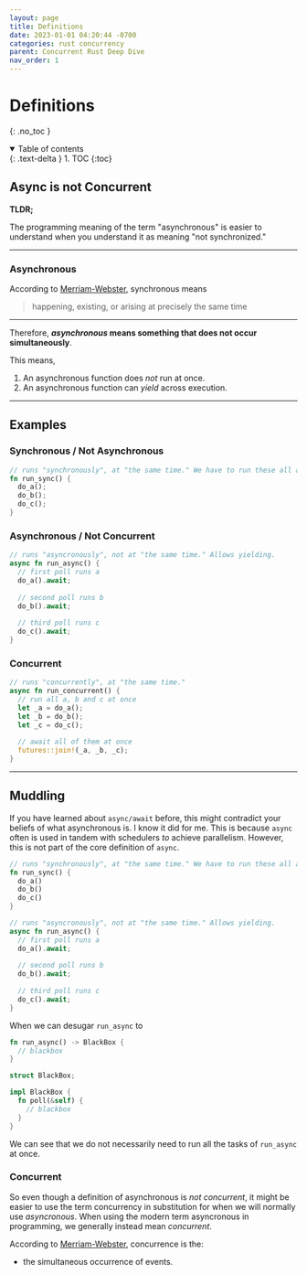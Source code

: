 ```yaml
---
layout: page
title: Definitions
date: 2023-01-01 04:20:44 -0700
categories: rust concurrency
parent: Concurrent Rust Deep Dive
nav_order: 1
---
```



# Definitions
{: .no_toc }

<details open markdown="block">
  <summary>
    Table of contents
  </summary>
  {: .text-delta }
1. TOC
{:toc}
</details>

## Async is not Concurrent

**TLDR;** 

The programming meaning of the term "asynchronous" is easier to understand when you understand it as meaning "not synchronized."

---

### Asynchronous



According to [Merriam-Webster](https://www.merriam-webster.com/dictionary/synchronous), synchronous means

> happening, existing, or arising at precisely the same time

---

Therefore, **_asynchronous_ means something that does not occur simultaneously**.

This means,

1. An asynchronous function does _not_ run at once.
2. An asynchronous function can _yield_ across execution.

---

## Examples

### Synchronous / Not Asynchronous

```rust
// runs "synchronously", at "the same time." We have to run these all at the same time or not
fn run_sync() {
  do_a();   
  do_b();   
  do_c();   
}
```

### Asynchronous / Not Concurrent

```rust
// runs "asyncronously", not at "the same time." Allows yielding.
async fn run_async() {
  // first poll runs a
  do_a().await;
  
  // second poll runs b
  do_b().await;   
  
  // third poll runs c
  do_c().await;   
}
```

### Concurrent

```rust
// runs "concurrently", at "the same time."
async fn run_concurrent() {
  // run all a, b and c at once
  let _a = do_a();
  let _b = do_b();
  let _c = do_c();
  
  // await all of them at once
  futures::join!(_a, _b, _c);
}
```

---

## Muddling

If you have learned about `async/await` before, this might contradict your beliefs of what asynchronous is. I know it did for me.
This is because `async` often is used in tandem with schedulers _to_ achieve parallelism. However, this is not part of the core definition of `async`.

```rust
// runs "synchronously", at "the same time." We have to run these all at the same time or not
fn run_sync() {
  do_a()   
  do_b()   
  do_c()   
}
```

```rust
// runs "asyncronously", not at "the same time." Allows yielding.
async fn run_async() {
  // first poll runs a
  do_a().await;
  
  // second poll runs b
  do_b().await;   
  
  // third poll runs c
  do_c().await;   
}
```

When we can desugar `run_async` to
```rust
fn run_async() -> BlackBox {
  // blackbox  
}

struct BlackBox;

impl BlackBox {
  fn poll(&self) {
    // blackbox 
  }
}
```

We can see that we do not necessarily need to run all the tasks of `run_async` at once.

### Concurrent

So even though a definition of asynchronous is _not concurrent_, it might be easier to use the term concurrency in
substitution for when we will normally use _asyncronous_. When using the modern term asyncronous in programming, we generally instead mean _concurrent_.

According to [Merriam-Webster](https://www.merriam-webster.com/dictionary/concurrence), concurrence is the:

- the simultaneous occurrence of events.